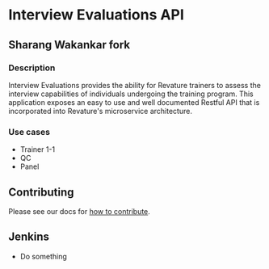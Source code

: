 # Interview Evaluations API

## Sharang Wakankar fork

### Description

Interview Evaluations provides the ability for Revature trainers to assess the interview capabilities of individuals undergoing the training program. This application exposes an easy to use and well documented Restful API that is incorporated into Revature's microservice architecture.

### Use cases
* Trainer 1-1
* QC
* Panel

## Contributing
Please see our docs for [how to contribute](CONTRIBUTING.md).

## Jenkins
* Do something

